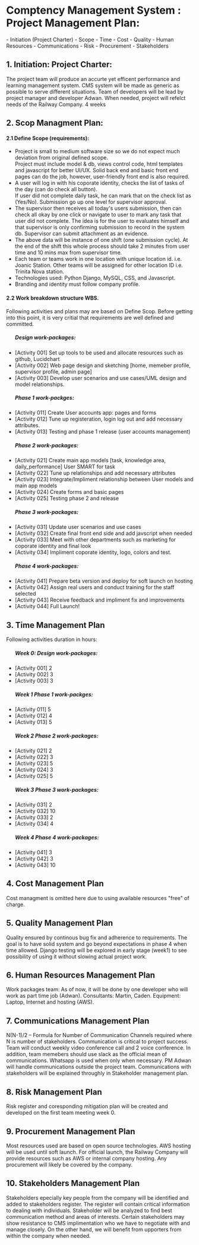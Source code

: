 <h1> Comptency Management System : Project Management Plan: </h1>
    - Initiation (Project Charter)
    - Scope
    - Time
    - Cost
    - Quality
    - Human Resources
    - Communications
    - Risk
    - Procurement
    - Stakeholders
<h2>
1.  Initiation: Project Charter:</h2>
    The project team will produce an accurte yet efficent performance and learning management system.
    CMS system will be made as generic as possible to serve different situations.
    Team of developers will be lead by project manager and developer Adwan.
    When needed, project will refelct needs of the Railway Company.
    4 weeks
<h2>
2.  Scop Managment Plan:</h2>
    <h4>2.1 Define Scope (requirements):</h4> <ul>
        <li> Project is small to medium software size so we do not expect much deviation from original defined scope.</li> Project must include model & db, views control code, html templates and javascript for better UI/UX.</li>
        Solid back end and basic front end pages can do the job, however, user-friendly front end is also required.</li>
        <li> A user will log in with his coporate identity, checks the list of tasks of the day (can do check all button).</li>
        If user did not complete daily task, he can mark that on the check list as (Yes/No). Submission go up one level for supervisor approval.</li>
        <li> The supervisor then receives all today's users submission, then can check all okay by one click or navigate to user to mark any task that user did not complete. The idea is for the user to evaluates himself and that supervisor is only confirming submission to record in the system db. Supervisor can submit attachment as an evidence.</li>
        <li> The above data will be instance of one shift (one submission cycle). At the end of the shift this whole process should take 2 minutes from user time and 10 mins max from supervisor time.</li>
        <li> Each team or teams work in one location with unique location id. i.e. Joanic Station. Other teams will be assigned for other location ID i.e. Trinita Nova station.</li>
        <li> Technologies used: Python Django, MySQL, CSS, and Javascript.</li>
        <li> Branding and identity must follow company profile.</li> </ul>
    <h4>2.2 Work breakdown structure WBS.</h4>
        Following activities and plans may are based on Define Scop. Before getting into this point, it is very critial that requirements are well defined and committed.<ul>
        <h5>Design work-packages:</h5>
            <li> [Activity 001] Set up tools to be used and allocate resources such as github, Lucidchart</li>
            <li> [Activity 002] Web page design and sketching [home, memeber profile, supervisor profile, admin page]</li>
            <li> [Activity 003] Develop user scenarios and use cases/UML design and model relationships.</li>
        <h5>Phase 1 work-packges:</h5>
            <li> [Activity 011] Create User accounts app: pages and forms</li>
            <li> [Activity 012] Tune up registeration, login log out and add necessary attributes.</li>
            <li> [Activity 013] Testing and phase 1 release (user accounts management)</li>
        <h5>Phase 2 work-packages:</h5>
            <li> [Activity 021] Create main app models [task, knowledge area, daily_performance] User SMART for task</li>
            <li> [Activity 022] Tune up relationships and add necessary attributes</li>
            <li> [Activity 023] Integrate/Impliment relationship between User models and main app models</li>
            <li> [Activity 024] Create forms and basic pages</li>
            <li> [Activity 025] Testing phase 2 and release</li>
        <h5>Phase 3 work-packages:</h5>
            <li> [Activity 031] Update user scenarios and use cases
            <li> [Activity 032] Create final front end side and add javscript when needed</li>
            <li> [Activity 033] Meet with other departments such as marketing for coporate identity and final look</li>
            <li> [Activity 034] Impliment coporate identity, logo, colors and test.</li>
        <h5>Phase 4 work-packages:</h5>
            <li> [Activity 041] Prepare beta version and deploy for soft launch on hosting</li>
            <li> [Activity 042] Assign real users and conduct training for the staff selected</li>
            <li> [Activity 043] Receive feedback and impliment fix and improvements</li>
            <li> [Activity 044] Full Launch!</li></ul>
<h2>
3.  Time Management Plan</h2>
    Following activities duration in hours:<ul>
       <h5>Week 0: Design work-packages:</h5>
            <li> [Activity 001] 2</li>
            <li> [Activity 002] 3</li>
            <li> [Activity 003] 3</li>
        <h5>Week 1 Phase 1 work-packges:</h5>
            <li> [Activity 011] 5</li>
            <li> [Activity 012] 4</li>
            <li> [Activity 013] 5</li>
        <h5>Week 2 Phase 2 work-packages:</h5>
            <li> [Activity 021] 2</li>
            <li> [Activity 022] 3</li>
            <li> [Activity 023] 5</li>
            <li> [Activity 024] 3</li>
            <li> [Activity 025] 5</li>
        <h5>Week 3 Phase 3 work-packages:</h5>
            <li> [Activity 031] 2</li>
            <li> [Activity 032] 10</li>
            <li> [Activity 033] 2</li>
            <li> [Activity 034] 4</li>
        <h5>Week 4 Phase 4 work-packages:</h5>
            <li> [Activity 041] 3</li>
            <li> [Activity 042] 3</li>
            <li> [Activity 043] 10</li> </ul>
<h2>
4.  Cost Management Plan</h2>
    Cost managment is omitted here due to using available resources "free" of charge.
<h2>
5.  Quality Management Plan</h2>
    Quality ensured by continous bug fix and adherence to requirements. The goal is to have solid system and go beyond expectations in phase 4 when time allowed.
    Django testing will be explored in early stage (week1) to see possibility of using it without slowing actual project work.
<h2>
6.  Human Resources Management Plan</h2>
Work packages team: As of now, it will be done by one developer who will work as part time job (Adwan).
    Consultants: Martin, Caden.
    Equipment: Laptop, Internet and hosting (AWS).
<h2>
7.  Communications Management Plan </h2>
    N(N-1)/2 – Formula for Number of Communication Channels required where N is number of stakeholders. Communication is critical to project success. Team will conduct weekly video conference call and 2 voice conference. In addition, team memebers should use slack as the official mean of communications. Whatsapp is used when only when necessary.
    PM Adwan will handle communications outside the project team. Communications with stakeholders will be explained throughly in Stakeholder management plan.
<h2>
8.  Risk Management Plan </h2>
    Risk register and coresponding mitigation plan will be created and developed on the first team meeting week 0.

 <h2>
9.  Procurement Management Plan </h2>
    Most resources used are based on open source technologies. AWS hosting will be used until soft launch. For official launch, the Railway Company will provide resources such as AWS or internal company hosting. Any procurement will likely be covered by the company.

 <h2>
10. Stakeholders Management Plan </h2>
    Stakeholders epecially key people from the company will be identified and added to stakeholders register. The register will contain critical information to dealing with individuals. Stakeholder will be analyzed to find best communication method and areas of interests. Certain stakeholders may show resistance to CMS implimentation who we have to negotiate with and manage closely. On the other hand, we will benefit from upporters from within the company when needed. 

